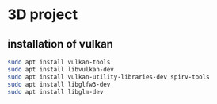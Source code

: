 # 3D project

## installation of vulkan
```bash
sudo apt install vulkan-tools
sudo apt install libvulkan-dev
sudo apt install vulkan-utility-libraries-dev spirv-tools
sudo apt install libglfw3-dev
sudo apt install libglm-dev
```